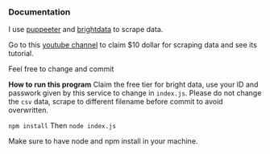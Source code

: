### Documentation

I use [puppeeter](https://devdocs.io/puppeteer/) and [brightdata](https://brightdata.com) to scrape data.

Go to this [youtube channel](https://www.youtube.com/watch?v=qo_fUjb02ns) to claim $10 dollar for scraping data and see its tutorial.

Feel free to change and commit

**How to run this program**
Claim the free tier for bright data, use your ID and passwork given by this service to change in `index.js`.
Please do not change the `csv` data, scrape to different filename before commit to avoid overwritten.

`npm install`
Then
`node index.js`

Make sure to have node and npm install in your machine.
